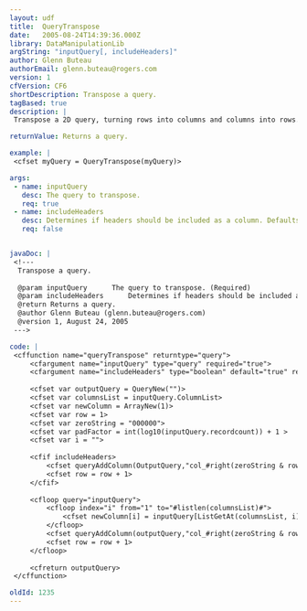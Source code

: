 ```yaml
---
layout: udf
title:  QueryTranspose
date:   2005-08-24T14:39:36.000Z
library: DataManipulationLib
argString: "inputQuery[, includeHeaders]"
author: Glenn Buteau
authorEmail: glenn.buteau@rogers.com
version: 1
cfVersion: CF6
shortDescription: Transpose a query.
tagBased: true
description: |
 Transpose a 2D query, turning rows into columns and columns into rows. Original column headers can be turned on or off.

returnValue: Returns a query.

example: |
 <cfset myQuery = QueryTranspose(myQuery)>

args:
 - name: inputQuery
   desc: The query to transpose.
   req: true
 - name: includeHeaders
   desc: Determines if headers should be included as a column. Defaults to true.
   req: false


javaDoc: |
 <!---
  Transpose a query.
  
  @param inputQuery      The query to transpose. (Required)
  @param includeHeaders      Determines if headers should be included as a column. Defaults to true. (Optional)
  @return Returns a query. 
  @author Glenn Buteau (glenn.buteau@rogers.com) 
  @version 1, August 24, 2005 
 --->

code: |
 <cffunction name="queryTranspose" returntype="query">
     <cfargument name="inputQuery" type="query" required="true">
     <cfargument name="includeHeaders" type="boolean" default="true" required="false">
         
     <cfset var outputQuery = QueryNew("")>
     <cfset var columnsList = inputQuery.ColumnList>
     <cfset var newColumn = ArrayNew(1)>
     <cfset var row = 1>
     <cfset var zeroString = "000000">
     <cfset var padFactor = int(log10(inputQuery.recordcount)) + 1 >
     <cfset var i = "">
         
     <cfif includeHeaders>
         <cfset queryAddColumn(OutputQuery,"col_#right(zeroString & row, padFactor)#",listToArray(ColumnsList))>
         <cfset row = row + 1>
     </cfif>    
 
     <cfloop query="inputQuery">
         <cfloop index="i" from="1" to="#listlen(columnsList)#">
             <cfset newColumn[i] = inputQuery[ListGetAt(columnsList, i)][currentRow]>
         </cfloop>
         <cfset queryAddColumn(outputQuery,"col_#right(zeroString & row, padFactor)#",newColumn)>
         <cfset row = row + 1>
     </cfloop>
     
     <cfreturn outputQuery>
 </cffunction>

oldId: 1235
---
```


